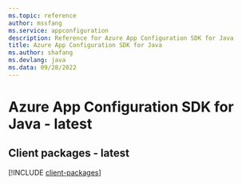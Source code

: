 ```yaml
---
ms.topic: reference
author: mssfang
ms.service: appconfiguration
description: Reference for Azure App Configuration SDK for Java
title: Azure App Configuration SDK for Java
ms.author: shafang
ms.devlang: java
ms.data: 09/28/2022
---
```

# Azure App Configuration SDK for Java - latest

## Client packages - latest
[!INCLUDE [client-packages](app-configuration-client-index.md)]